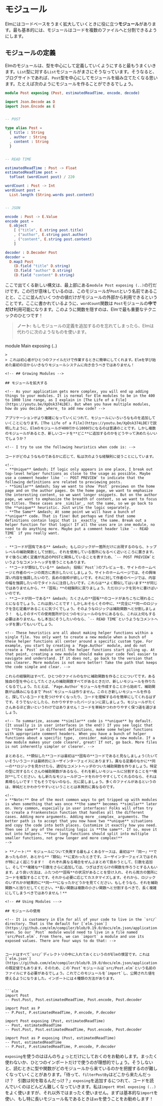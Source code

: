 <!-- # Modules -->

# モジュール

<!-- Elm has **modules** to help you grow your codebase in a nice way. On the most basic level, modules let you break your code into multiple files. -->

Elmにはコードベースをうまく拡大していくときに役に立つ**モジュール**があります。最も基本的には、モジュールはコードを複数のファイルへと分割できるようにします。

<!-- ## Defining Modules -->

## モジュールの定義

<!-- Elm modules work best when you define them around a central type. Like how the `List` module is all about the `List` type. So say we want to build a module around a `Post` type for a blogging website. We can create something like this: -->

Elmのモジュールは、型を中心にして定義していくようにすると最もうまくいきます。`List`型に対する`List`モジュールがまさにそうなっています。そうなると、ブログサイトであれば、`Post`型を中心にしてモジュールを組み立てたくなる思います。たとえば次のようにモジュールを作ることができるでしょう。

```elm
module Post exposing (Post, estimatedReadTime, encode, decode)

import Json.Decode as D
import Json.Encode as E


-- POST

type alias Post =
  { title : String
  , author : String
  , content : String
  }


-- READ TIME

estimatedReadTime : Post -> Float
estimatedReadTime post =
  toFloat (wordCount post) / 220

wordCount : Post -> Int
wordCount post =
  List.length (String.words post.content)


-- JSON

encode : Post -> E.Value
encode post =
  E.object
    [ ("title", E.string post.title)
    , ("author", E.string post.author)
    , ("content", E.string post.content)
    ]

decoder : D.Decoder Post
decoder =
  D.map3 Post
    (D.field "title" D.string)
    (D.field "author" D.string)
    (D.field "content" D.string)
```

<!-- The only new syntax here is that `module Post exposing (..)` line at the very top. That means the module is known as `Post` and only certain values are available to outsiders. As written, the `wordCount` function is only available _within_ the `Post` module. Hiding functions like this is one of the most important techniques in Elm! -->

ここで出てくる新しい構文は、最上部にある`module Post exposing (..)`の行だけです。この行が意味しているのは、このモジュールが`Post`という名前であることと、ここに並んだいくつかの値だけがモジュールの外部から利用できるということです。ここに書かれているように、`wordCount`関数は `Post`モジュールの**中でだけ**利用可能になります。このように関数を隠すのは、Elmで最も重要なテクニックのひとつです！

<!--
> **Note:** If you forget to add a module declaration, Elm will use this one instead:
>
>```elm
module Main exposing (..)
```
>
> This makes things easier for beginners working in just one file. They should not be confronted with the module system on their first day!
-->

> **ノート:** もしモジュールの定義を追加するのを忘れてしまったら、Elmは代わりに次のようなものを使います。
>
>```elm
module Main exposing (..)
```
>
> これは初心者がひとつのファイルだけで作業するときに簡単にしてくれます。Elmを学び始めた最初の日からいきなりモジュールシステムに向き合うべきではありません！　

<!-- ## Growing Modules -->

## モジュールを拡大する

<!-- As your application gets more complex, you will end up adding things to your modules. It is normal for Elm modules to be in the 400 to 1000 line range, as I explain in [The Life of a File](https://youtu.be/XpDsk374LDE). But when you have multiple modules, how do you decide _where_ to add new code? -->

アプリケーションがより複雑になっていくにつれて、モジュールにいろいろなものを追加していくことになります。[The Life of a File](https://youtu.be/XpDsk374LDE)で説明したように、Elmのモジュールが400行から1000行になるのは普通のことです。しかし複数のモジュールがあるとき、新しいコードを**どこ**に追加するのかをどうやって決めたらいいでしょうか？

<!-- I try to use the following heuristics when code is: -->

コードがどのようなものであるかに応じて、私は次のような経験則に従うことにしています。

<!--
- **Unique** &mdash; If logic only appears in one place, I break out top-level helper functions as close to the usage as possible. Maybe use a comment header like `-- POST PREVIEW` to indicate that the following definitions are related to previewing posts.
- **Similar** &mdash; Say we want to show `Post` previews on the home page and on the author pages. On the home page, we want to emphasize the interesting content, so we want longer snippets. But on the author page, we want to emphasize the breadth of content, so we want to focus on titles. These cases are _similar_, not the same, so we go back to the **unique** heuristic. Just write the logic separately.
- **The Same** &mdash; At some point we will have a bunch of **unique** code. That is fine! But perhaps we find that some definitions contain logic that is _exactly_ the same. Break out a helper function for that logic! If all the uses are in one module, no need to do anything more. Maybe put a comment header like `-- READ TIME` if you really want.
-->

- **コードが固有である** &mdash; もしロジックが一箇所だけに出現するのなら、トップレベルの補助関数として分割し、それを使用している箇所になるべく近いところに置きます。すぐ後ろに続く定義が先述のPOSTと関係していることを表すため、`-- POST PREVIEW`というようなコメントヘッダを使うこともあります。
- **コードが類似している** &mdash; 投稿(`Post`)のプレビューを、サイトのホームページと作者のページの両方に表示したいとしましょう。サイトのホームページでは、その興味深い内容を強調したいので、長めの抜粋が欲しいです。それに対して作者のページでは、内容の幅を強調したいのでタイトルに注目したいです。これらは**よく類似してはいます**が同じではありませんから、**『固有』**の経験則に戻りましょう。ただロジックを別々に書けばいいのです。
- **コードが同一である** &mdash; たくさんの**固有**のコードがあちこちに現れることになるでしょう。これは良いことです！しかしおそらくその中に、**完全に**同一のロジックを含む定義があることに気づくでしょう。そのようなロジックは補助関数へと分割しましょう！　もしそのすべての使用箇所がひとつのモジュールのなかにあるなら、これ以上何もする必要はありません。もし本当にそうしたいのなら、`-- READ TIME`というようなコメントヘッダを置いてもいいでしょう。

<!-- These heuristics are all about making helper functions within a single file. You only want to create a new module when a bunch of these helper functions all center around a specific custom type. For example, you start by creating a `Page.Author` module, and do not create a `Post` module until the helper functions start piling up. At that point, creating a new module should make your code feel easier to navigate and understand. If it does not, go back to the version that was clearer. More modules is not more better! Take the path that keeps the code simple and clear. -->

これらの経験則はすべて、ひとつのファイルのなかに補助関数を作ることについてです。ある独自の型を中心としてたくさんの補助関数すべてがあるときだけ、新しいモジュールを作りたくなるでしょう。たとえば、`Page.Author`モジュールを作成することから始めて、補助関数が山積みになるまで`Post`モジュールは作りません。このとき新しいモジュールを作ると、探しているコードを見つけやすくなったり、コードを理解するのを簡単にしてくれるはずです。そうでないとしたら、わかりやすかったバージョンに戻しましょう。モジュールがたくさんあるほど良いというわけではありません！コードを単純かつわかりやすく保つ道を選びましょう。

<!-- To summarize, assume **similar** code is **unique** by default. (It usually is in user interfaces in the end!) If you see logic that is **the same** in different definitions, make some helper functions with appropriate comment headers. When you have a bunch of helper functions about a specific type, _consider_ making a new module. If a new module makes your code clearer, great! If not, go back. More files is not inherently simpler or clearer. -->

まとめると、**類似した**コードは最初は**固有の**コードであると見なしましょう(たいていそういうコードは最終的にユーザインターフェイスにあります)。異なる定義のなかに**同一の**ロジックを見かけたら、適切なコメントヘッダのついた補助関数を作りましょう。特定の型に対するたくさんの補助関数があるなら、それを新しいモジュールに分割することを**検討**してください。もし新たなモジュールがコードをわかりやすくしてくれるのなら、それは素晴らしいです！でもそうでないのなら、元に戻しましょう。多くのファイルがあるというのは、単純だとかわかりやすいということとは本質的に異なるのです。

<!--
> **Note:** One of the most common ways to get tripped up with modules is when something that was once **the same** becomes **similar** later on. Very common, especially in user interfaces! Folks will often try to create a Frankenstein function that handles all the different cases. Adding more arguments. Adding more _complex_ arguments. The better path is to accept that you now have two **unique** situations and copy the code into both places. Customize it exactly how you need. Then see if any of the resulting logic is **the same**. If so, move it out into helpers. **Your long functions should split into multiple smaller functions, not grow longer and more complex!**
-->

> **ノート:** モジュールについて失敗する最もよくあるケースは、最初は**『同一』**であったものが、あとから**『類似』**に変わったときです。ユーザインターフェイスではそれが特によく起こります！　それぞれ異なる場合をぜんぶまとめて扱おうとして、引数を追加し、そして**複雑な**引数をさらに追加しては、つぎはぎだらけの関数を作ろうとする人もいます。より良い方法は、ふたつの**固有**の状況があることを受け入れ、それら両方の箇所にコードを複製することです。それから必要に応じてカスタマイズします。それから、ロジックのいずれかが結果的に**同一**になったかどうかを見てください。もしそうなら、それを補助関数へと括りだしてください。**長い関数は複数の小さい関数へと分割するべきで、長く複雑にしてしまうべきではありません！**

<!-- ## Using Modules --->

## モジュールの使用

<!-- It is customary in Elm for all of your code to live in the `src/` directory. That is the default for [`elm.json`](https://github.com/elm/compiler/blob/0.19.0/docs/elm.json/application.md) even. So our `Post` module would need to live in a file named `src/Post.elm`. From there, we can `import` a module and use its exposed values. There are four ways to do that: -->


コードはすべて`src/`ディレクトリの中に入れておくというのがElmの慣習です。これは[`elm.json`](https://github.com/elm/compiler/blob/0.19.0/docs/elm.json/application.md)の既定値でもあります。そのため、この`Post`モジュールは`src/Post.elm`という名前のファイルにする必要があるでしょう。これでこのモジュールを`import`し、公開された値を使えるようになりました。インポートには４種類の方法があります。


```elm
import Post
-- Post.Post, Post.estimatedReadTime, Post.encode, Post.decoder

import Post as P
-- P.Post, P.estimatedReadTime, P.encode, P.decoder

import Post exposing (Post, estimatedReadTime)
-- Post, estimatedReadTime
-- Post.Post, Post.estimatedReadTime, Post.encode, Post.decoder

import Post as P exposing (Post, estimatedReadTime)
-- Post, estimatedReadTime
-- P.Post, P.estimatedReadTime, P.encode, P.decoder
```

<!-- I recommend using `exposing` pretty rarely. Ideally on zero or one of your imports. Otherwise, it can start getting hard to figure out where things came from when reading though. “Wait, where is `filterPostBy` from again? What arguments does it take?” It gets harder and harder to read through code as you add more `exposing`. I tend to use it for `import Html exposing (..)` but not on anything else. For everything else, I recommend using the standard `import` and maybe using `as` if you have a particularly long module name! -->

`exposing`を使うのはほんのちょっとだけにしておくのをお勧めします。まったく使わないか、ひとつのインポートだけで使うのが理想的でしょう。そうしないと、読むときに型や関数がどのモジュールから来ているのかを把握するのが難しくなっていくことがあります。「待って、`filterPostBy`はどこから来たんだっけ？　引数は何を取るんだっけ？」`exposing`を追加するにつれて、コードを読んでいくのはどんどん難しくなっていきます。私は`import Html exposing (..)` をよく使いますが、それ以外ではまったく使いません。まずは基本的な`import`を使い、もし特に長いモジュール名であるときは`as`を使うことをお勧めします！
